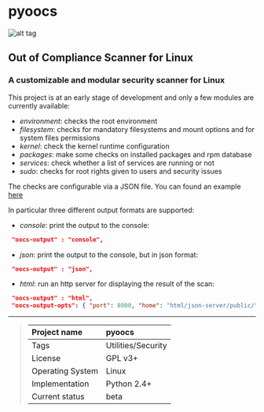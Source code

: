 # pyoocs

![alt tag](https://madrisan.files.wordpress.com/2015/09/pyoocs-logo.png)

## Out of Compliance Scanner for Linux

### A customizable and modular security scanner for Linux

This project is at an early stage of development and only a few modules are currently available:

* *environment*: checks the root environment
* *filesystem*: checks for mandatory filesystems and mount options and for system files permissions
* *kernel*: check the kernel runtime configuration
* *packages*: make some checks on installed packages and rpm database
* *services*: check whether a list of services are running or not
* *sudo*: checks for root rights given to users and security issues

The checks are configurable via a JSON file.
You can found an example [here][1]

In particular three different output formats are supported:

* *console*: print the output to the console:
```json
 "oocs-output" : "console",
```
* *json*: print the output to the console, but in json format:
```json
 "oocs-output" : "json",
```
* *html*: run an http server for displaying the result of the scan:
```json
 "oocs-output" : "html",
 "oocs-output-opts": { "port": 8000, "home": "html/json-server/public/" },
```

---

> Project name | pyoocs
> :--- | :---
> Tags | Utilities/Security
> License | GPL v3+
> Operating System | Linux
> Implementation | Python 2.4+
> Current status | beta

[1]: https://github.com/madrisan/pyoocs/blob/master/oocs-cfg.json
